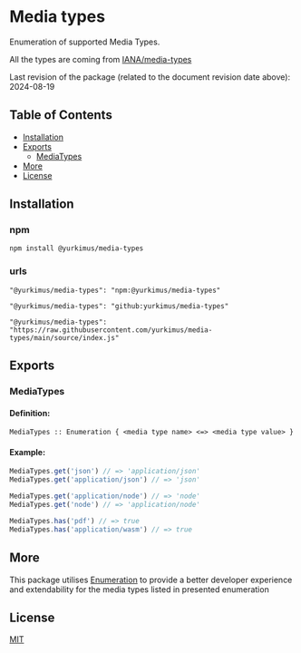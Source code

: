 # Media types

Enumeration of supported Media Types.

All the types are coming from
[IANA/media-types](https://www.iana.org/assignments/media-types/media-types.xhtml)

Last revision of the package (related to the document revision date above):
2024-08-19

## Table of Contents

- [Installation](#installation)
- [Exports](#exports)
  - [MediaTypes](#mediatypes)
- [More](#more)
- [License](#license)

## Installation

### npm

```
npm install @yurkimus/media-types
```

### urls

```
"@yurkimus/media-types": "npm:@yurkimus/media-types"
```

```
"@yurkimus/media-types": "github:yurkimus/media-types"
```

```
"@yurkimus/media-types": "https://raw.githubusercontent.com/yurkimus/media-types/main/source/index.js"
```

## Exports

### MediaTypes

#### Definition:

```
MediaTypes :: Enumeration { <media type name> <=> <media type value> }
```

#### Example:

```javascript
MediaTypes.get('json') // => 'application/json'
MediaTypes.get('application/json') // => 'json'

MediaTypes.get('application/node') // => 'node'
MediaTypes.get('node') // => 'application/node'

MediaTypes.has('pdf') // => true
MediaTypes.has('application/wasm') // => true
```

## More

This package utilises [Enumeration](https://github.com/yurkimus/enumeration) to
provide a better developer experience and extendability for the media types
listed in presented enumeration

## License

[MIT](LICENSE)
